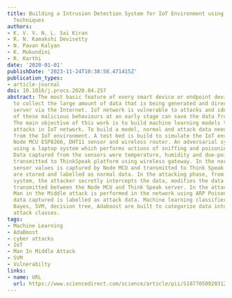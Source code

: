 ```yaml
---
title: Building a Intrusion Detection System for IoT Environment using Machine Learning
  Techniques
authors:
- K. V. V. N. L. Sai Kiran
- R. N. Kamakshi Devisetty
- N. Pavan Kalyan
- K. Mukundini
- R. Karthi
date: '2020-01-01'
publishDate: '2023-11-24T10:38:58.471415Z'
publication_types:
- article-journal
doi: 10.1016/j.procs.2020.04.257
abstract: The most basic feature of every smart device or endpoint device in IoT is
  to collect the large amount of data that is being generated and direct it to a destination
  server via the Internet. IoT network is vulnerable to attacks and identification
  of these malicious behaviours at an early stage can save the data from attacks.
  The main objective of this work is to build machine learning models to identify
  attacks in IoT network. To build a model, normal and attack data needs to be generated
  from the IoT environment. A test bed is build to simulate the IoT environment using
  Node MCU ESP8266, DHT11 sensor and wireless router. An adversarial system is build
  using a laptop system which performs actions of sniffing and poisoning attacks.
  Data captured from the sensors were temperature, humidity and due-point which are
  transmitted to ThinkSpeak platform using wireless gateway. In the normal phase,
  sensor values is captured by Node MCU and transmitted to Think Speak server which
  are stored and labelled as normal data. In the attacking phase, from an adversarial
  system, the attacker secretly intercepts the data, modifies the data when it is
  transmitted between the Node MCU and Think Speak server. In the attacking phase,
  Man in the Middle attack is performed in the network using ARP Poisoning and the
  data captured is labelled as attack data. Machine learning classifiers such as Naïve
  Bayes, SVM, decision tree, Adaboost are built to categorize data into normal and
  attack classes.
tags:
- Machine Learning
- AdaBoost
- cyber attacks
- IoT
- Man In Middle Attack
- SVM
- Vulnerabilty
links:
- name: URL
  url: https://www.sciencedirect.com/science/article/pii/S1877050920312497
---
```

